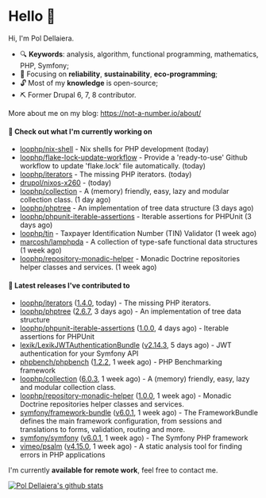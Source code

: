 # Hello 👋

Hi, I'm Pol Dellaiera.

- 🔍 **Keywords**: analysis, algorithm, functional programming, mathematics, PHP, Symfony;
- 🎯 Focusing on **reliability**, **sustainability**, **eco-programming**;
- 🔓 Most of my **knowledge** is open-source;
- ⛏️ Former Drupal 6, 7, 8 contributor.

More about me on my blog: https://not-a-number.io/about/

#### 👷 Check out what I'm currently working on

- [loophp/nix-shell](https://github.com/loophp/nix-shell) - Nix shells for PHP development (today)
- [loophp/flake-lock-update-workflow](https://github.com/loophp/flake-lock-update-workflow) - Provide a &#39;ready-to-use&#39; Github workflow to update &#39;flake.lock&#39; file automatically. (today)
- [loophp/iterators](https://github.com/loophp/iterators) - The missing PHP iterators. (today)
- [drupol/nixos-x260](https://github.com/drupol/nixos-x260) -  (today)
- [loophp/collection](https://github.com/loophp/collection) - A (memory) friendly, easy, lazy and modular collection class. (1 day ago)
- [loophp/phptree](https://github.com/loophp/phptree) - An implementation of tree data structure (3 days ago)
- [loophp/phpunit-iterable-assertions](https://github.com/loophp/phpunit-iterable-assertions) - Iterable assertions for PHPUnit (3 days ago)
- [loophp/tin](https://github.com/loophp/tin) - Taxpayer Identification Number (TIN) Validator (1 week ago)
- [marcosh/lamphpda](https://github.com/marcosh/lamphpda) - A collection of type-safe functional data structures (1 week ago)
- [loophp/repository-monadic-helper](https://github.com/loophp/repository-monadic-helper) - Monadic Doctrine repositories helper classes and services. (1 week ago)

#### 🔭 Latest releases I've contributed to

- [loophp/iterators](https://github.com/loophp/iterators) ([1.4.0](https://github.com/loophp/iterators/releases/tag/1.4.0), today) - The missing PHP iterators.
- [loophp/phptree](https://github.com/loophp/phptree) ([2.6.7](https://github.com/loophp/phptree/releases/tag/2.6.7), 3 days ago) - An implementation of tree data structure
- [loophp/phpunit-iterable-assertions](https://github.com/loophp/phpunit-iterable-assertions) ([1.0.0](https://github.com/loophp/phpunit-iterable-assertions/releases/tag/1.0.0), 4 days ago) - Iterable assertions for PHPUnit
- [lexik/LexikJWTAuthenticationBundle](https://github.com/lexik/LexikJWTAuthenticationBundle) ([v2.14.3](https://github.com/lexik/LexikJWTAuthenticationBundle/releases/tag/v2.14.3), 5 days ago) - JWT authentication for your Symfony API
- [phpbench/phpbench](https://github.com/phpbench/phpbench) ([1.2.2](https://github.com/phpbench/phpbench/releases/tag/1.2.2), 1 week ago) - PHP Benchmarking framework
- [loophp/collection](https://github.com/loophp/collection) ([6.0.3](https://github.com/loophp/collection/releases/tag/6.0.3), 1 week ago) - A (memory) friendly, easy, lazy and modular collection class.
- [loophp/repository-monadic-helper](https://github.com/loophp/repository-monadic-helper) ([1.0.0](https://github.com/loophp/repository-monadic-helper/releases/tag/1.0.0), 1 week ago) - Monadic Doctrine repositories helper classes and services.
- [symfony/framework-bundle](https://github.com/symfony/framework-bundle) ([v6.0.1](https://github.com/symfony/framework-bundle/releases/tag/v6.0.1), 1 week ago) - The FrameworkBundle defines the main framework configuration, from sessions and translations to forms, validation, routing and more.
- [symfony/symfony](https://github.com/symfony/symfony) ([v6.0.1](https://github.com/symfony/symfony/releases/tag/v6.0.1), 1 week ago) - The Symfony PHP framework
- [vimeo/psalm](https://github.com/vimeo/psalm) ([v4.15.0](https://github.com/vimeo/psalm/releases/tag/v4.15.0), 1 week ago) - A static analysis tool for finding errors in PHP applications

I'm currently **available for remote work**, feel free to contact me.

[![Pol Dellaiera's github stats](https://github-readme-stats.vercel.app/api?username=drupol&count_private=true&show_icons=true)](https://github.com/drupol)
